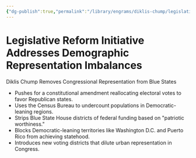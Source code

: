 ```yaml
---
{"dg-publish":true,"permalink":"/library/engrams/diklis-chump/legislative-reform-initiative-addresses-demographic-representation-imbalances/","tags":["DC/Blue-States","DC/AS6"]}
---
```


# Legislative Reform Initiative Addresses Demographic Representation Imbalances
Diklis Chump Removes Congressional Representation from Blue States
- Pushes for a constitutional amendment reallocating electoral votes to favor Republican states.  
- Uses the Census Bureau to undercount populations in Democratic-leaning regions.  
- Strips Blue State House districts of federal funding based on "patriotic worthiness."  
- Blocks Democratic-leaning territories like Washington D.C. and Puerto Rico from achieving statehood.  
- Introduces new voting districts that dilute urban representation in Congress.
